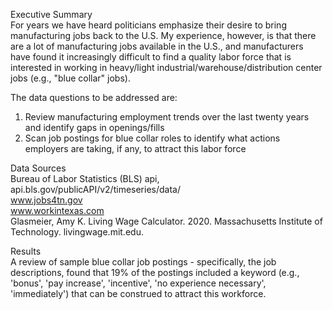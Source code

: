 Executive Summary <br>
For years we have heard politicians emphasize their desire to bring manufacturing jobs back to the U.S.  My experience, however, is that there are a lot of manufacturing jobs available in the U.S., and manufacturers have found it increasingly difficult to find a quality labor force that is interested in working in heavy/light industrial/warehouse/distribution center jobs (e.g., "blue collar" jobs).   

The data questions to be addressed are: 
  1) Review manufacturing employment trends over the last twenty years and identify gaps in openings/fills
  2) Scan job postings for blue collar roles to identify what actions employers are taking, if any, to attract this labor force    

Data Sources <br> 
Bureau of Labor Statistics (BLS) api, api.bls.gov/publicAPI/v2/timeseries/data/ <br>
www.jobs4tn.gov <br>
www.workintexas.com <br>
Glasmeier, Amy K. Living Wage Calculator. 2020. Massachusetts Institute of Technology. livingwage.mit.edu. 
 
Results <br>
A review of sample blue collar job postings - specifically, the job descriptions, found that 19% of the postings included a keyword (e.g., 'bonus', 'pay increase', 'incentive', 'no experience necessary', 'immediately') that can be construed to attract this workforce.  
